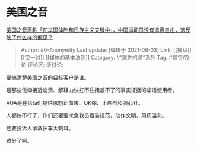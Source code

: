 # 美国之音
[美国之音声称「在举国体制和民族主义夹缝中」，中国运动员没有退赛自由，这反映了什么样的偏见？](https://www.zhihu.com/question/476704336/answer/2035591380)

> Author: #0-Anonymity
> Last update: [编辑于 2021-08-03]
> Link: [[操纵]] [[宝一对]] [[媒体的基本法则]]
> Category: #“就你机灵”系列
> Tag: #其它/杂论
> 评论区:
> 泛讨论:

要搞清楚美国之音的目标客户是谁。

是那些信仰接近崩溃、解释力快扛不住掩盖不了的事实证据的华语使用者。

VOA是在给ta们提供思想止血带、OK绷、止疼剂和强心针。

人都快不行了，你们还要要求急救员着装规范，动作文明，用药温和。

还要投诉人家救护车太刺耳。

过分了啊。
